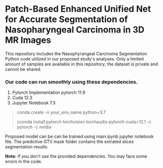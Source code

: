 # Patch-Based Enhanced Unified Net for Accurate Segmentation of Nasopharyngeal Carcinoma in 3D MR Images

This repository includes the Nasophyrangeal Carcinoma Segmentation Python code utilized in our proposed study's analyses.  Only a limited amount of samples are available in this repository; the dataset is private and cannot be shared.

### Our code can run smoothly using these dependencies.
1. Pytorch Implementation pytorch 11.9
2. Cuda 12.3
3. Jupyter Notebook 7.3

> conda create -n your_env_name python=3.7
> 
> cconda install pytorch torchvision torchaudio pytorch-cuda=12.1 -c pytorch -c nvidia

   
Proposed model can be can be trained using main.ipynb jupyter notebook file. The predictive GTV mask folder contains the extrated slices segmentation results.

**Note:** If you don't use the provided dependencies. You may face some errors in the code.
